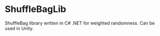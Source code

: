 # ShuffleBagLib
ShuffleBag library written in C# .NET for weighted randomness. Can be used in Unity.
